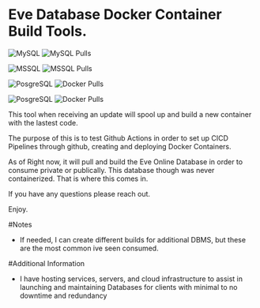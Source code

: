 # Eve Database Docker Container Build Tools.

![MySQL](https://github.com/fallenreaper/eve-databases/workflows/Docker%20Image%20CI%20MYSQL/badge.svg)
![MySQL Pulls](https://img.shields.io/docker/pulls/fallenreaper/eve-mysql)

![MSSQL](https://github.com/fallenreaper/eve-databases/workflows/Docker%20Image%20CI%20MSSQL/badge.svg)
![MSSQL Pulls](https://img.shields.io/docker/pulls/fallenreaper/eve-mssql)

![PosgreSQL](https://github.com/fallenreaper/eve-databases/workflows/Docker%20Image%20CI%20POSTGRES%20buildx/badge.svg)
![Docker Pulls](https://img.shields.io/docker/pulls/fallenreaper/eve-postgres)

![PosgreSQL](https://github.com/fallenreaper/eve-databases/workflows/Docker%20Image%20CI%SQLITE/badge.svg)
![Docker Pulls](https://img.shields.io/docker/pulls/fallenreaper/eve-sqlite)

This tool when receiving an update will spool up and build a new container with the lastest code.

The purpose of this is to test Github Actions in order to set up CICD Pipelines through github, creating and deploying Docker Containers.

As of Right now, it will pull and build the Eve Online Database in order to consume private or publically. This database though was never containerized. That is where this comes in.

If you have any questions please reach out.

Enjoy.

#Notes

- If needed, I can create different builds for additional DBMS, but these are the most common ive seen consumed.

#Additional Information

- I have hosting services, servers, and cloud infrastructure to assist in launching and maintaining Databases for clients with minimal to no downtime and redundancy
